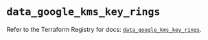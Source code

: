 # `data_google_kms_key_rings`

Refer to the Terraform Registry for docs: [`data_google_kms_key_rings`](https://registry.terraform.io/providers/hashicorp/google-beta/6.27.0/docs/data-sources/google_kms_key_rings).
